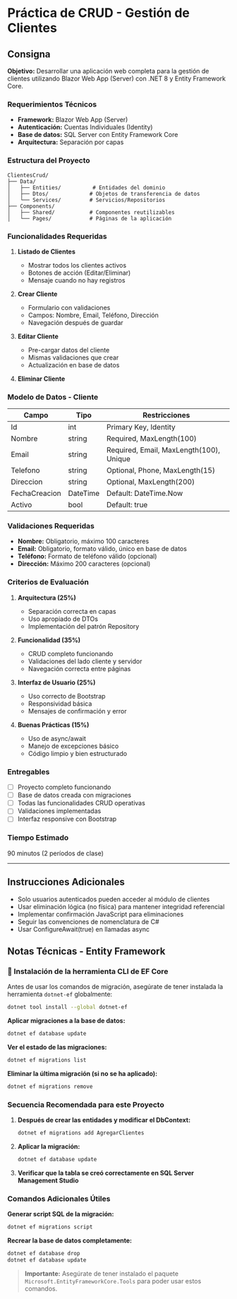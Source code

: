 ﻿# Práctica de CRUD - Gestión de Clientes

## Consigna

**Objetivo:** Desarrollar una aplicación web completa para la gestión de clientes utilizando Blazor Web App (Server) con .NET 8 y Entity Framework Core.

### Requerimientos Técnicos

- **Framework:** Blazor Web App (Server)
- **Autenticación:** Cuentas Individuales (Identity)
- **Base de datos:** SQL Server con Entity Framework Core
- **Arquitectura:** Separación por capas

### Estructura del Proyecto

```
ClientesCrud/
├── Data/
│   ├── Entities/          # Entidades del dominio
│   ├── Dtos/             # Objetos de transferencia de datos
│   └── Services/         # Servicios/Repositorios
├── Components/
│   ├── Shared/           # Componentes reutilizables
│   └── Pages/            # Páginas de la aplicación
```

### Funcionalidades Requeridas

1. **Listado de Clientes**
   - Mostrar todos los clientes activos
   - Botones de acción (Editar/Eliminar)
   - Mensaje cuando no hay registros

2. **Crear Cliente**
   - Formulario con validaciones
   - Campos: Nombre, Email, Teléfono, Dirección
   - Navegación después de guardar

3. **Editar Cliente**
   - Pre-cargar datos del cliente
   - Mismas validaciones que crear
   - Actualización en base de datos

4. **Eliminar Cliente**

### Modelo de Datos - Cliente

| Campo | Tipo | Restricciones |
|-------|------|--------------|
| Id | int | Primary Key, Identity |
| Nombre | string | Required, MaxLength(100) |
| Email | string | Required, Email, MaxLength(100), Unique |
| Telefono | string | Optional, Phone, MaxLength(15) |
| Direccion | string | Optional, MaxLength(200) |
| FechaCreacion | DateTime | Default: DateTime.Now |
| Activo | bool | Default: true |

### Validaciones Requeridas

- **Nombre:** Obligatorio, máximo 100 caracteres
- **Email:** Obligatorio, formato válido, único en base de datos
- **Teléfono:** Formato de teléfono válido (opcional)
- **Dirección:** Máximo 200 caracteres (opcional)

### Criterios de Evaluación

1. **Arquitectura (25%)**
   - Separación correcta en capas
   - Uso apropiado de DTOs
   - Implementación del patrón Repository

2. **Funcionalidad (35%)**
   - CRUD completo funcionando
   - Validaciones del lado cliente y servidor
   - Navegación correcta entre páginas

3. **Interfaz de Usuario (25%)**
   - Uso correcto de Bootstrap
   - Responsividad básica
   - Mensajes de confirmación y error

4. **Buenas Prácticas (15%)**
   - Uso de async/await
   - Manejo de excepciones básico
   - Código limpio y bien estructurado

### Entregables

- [ ] Proyecto completo funcionando
- [ ] Base de datos creada con migraciones
- [ ] Todas las funcionalidades CRUD operativas
- [ ] Validaciones implementadas
- [ ] Interfaz responsive con Bootstrap

### Tiempo Estimado
90 minutos (2 períodos de clase)

---

## Instrucciones Adicionales

- Solo usuarios autenticados pueden acceder al módulo de clientes
- Usar eliminación lógica (no física) para mantener integridad referencial
- Implementar confirmación JavaScript para eliminaciones
- Seguir las convenciones de nomenclatura de C#
- Usar ConfigureAwait(true) en llamadas async

## Notas Técnicas - Entity Framework
### 🔧 Instalación de la herramienta CLI de EF Core

Antes de usar los comandos de migración, asegúrate de tener instalada la herramienta `dotnet-ef` globalmente:

```bash
dotnet tool install --global dotnet-ef
```

**Aplicar migraciones a la base de datos:**
```bash
dotnet ef database update
```

**Ver el estado de las migraciones:**
```bash
dotnet ef migrations list
```

**Eliminar la última migración (si no se ha aplicado):**
```bash
dotnet ef migrations remove
```

### Secuencia Recomendada para este Proyecto

1. **Después de crear las entidades y modificar el DbContext:**
   ```bash
   dotnet ef migrations add AgregarClientes
   ```

2. **Aplicar la migración:**
   ```bash
   dotnet ef database update
   ```

3. **Verificar que la tabla se creó correctamente en SQL Server Management Studio**

### Comandos Adicionales Útiles

**Generar script SQL de la migración:**
```bash
dotnet ef migrations script
```

**Recrear la base de datos completamente:**
```bash
dotnet ef database drop
dotnet ef database update
```

> **Importante:** Asegúrate de tener instalado el paquete `Microsoft.EntityFrameworkCore.Tools` para poder usar estos comandos.
